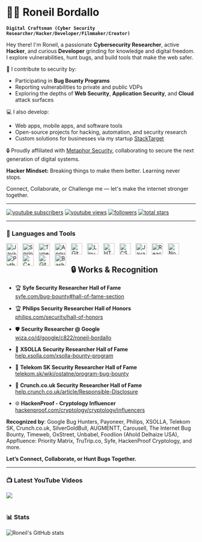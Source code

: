 # 🏄‍♂️ Roneil Bordallo

**`Digital Craftsman (Cyber Security Researcher/Hacker/Developer/Filmmaker/Creator)`**

Hey there! I'm Roneil, a passionate **Cybersecurity Researcher**, active **Hacker**, and curious **Developer** grinding for knowledge and digital freedom. I explore vulnerabilities, hunt bugs, and build tools that make the web safer.

🚀 I contribute to security by:
- Participating in **Bug Bounty Programs**
- Reporting vulnerabilities to private and public VDPs
- Exploring the depths of **Web Security**, **Application Security**, and **Cloud** attack surfaces

💻 I also develop:
- Web apps, mobile apps, and software tools
- Open-source projects for hacking, automation, and security research
- Custom solutions for businesses via my startup [StackTarget](https://stacktarget.com)

🔒 Proudly affiliated with [Metaphor Security](https://metaphorsec.com/), collaborating to secure the next generation of digital systems.

**Hacker Mindset:** Breaking things to make them better. Learning never stops.

Connect, Collaborate, or Challenge me — let's make the internet stronger together.

---

   <p align="left">
      <a href="https://www.youtube.com/c/fknight?sub_confirmation=1">
         <img alt="youtube subscribers" title="Subscribe to my YouTube channel" src="https://custom-icon-badges.demolab.com/youtube/channel/subscribers/UC2WHjPDvbE6O328n17ZGcfg?color=%23E05D44&label=SUBSCRIBE&logo=video&logoColor=white&style=for-the-badge&labelColor=CE4630"/></a> 
      <a href="https://www.youtube.com/c/roneilbordallo">
         <img alt="youtube views" title="YouTube views" src="https://custom-icon-badges.demolab.com/youtube/channel/views/UC2WHjPDvbE6O328n17ZGcfg?color=%23E1AD0E&logo=eye&logoColor=white&style=for-the-badge&labelColor=C79600"/></a> 
      <a href="https://github.com/ForrestKnight?tab=followers">
         <img alt="followers" title="Follow me on Github" src="https://custom-icon-badges.demolab.com/github/followers/ForrestKnight?color=236ad3&labelColor=1155ba&style=for-the-badge&logo=person-add&label=Follow&logoColor=white"/></a>
      <a href="https://github.com/ForrestKnight?tab=repositories&sort=stargazers">
         <img alt="total stars" title="Total stars on GitHub" src="https://custom-icon-badges.demolab.com/github/stars/ForrestKnight?color=55960c&style=for-the-badge&labelColor=488207&logo=star"/></a>
   </p>

---

### 🧰 Languages and Tools

<img align="left" alt="Java" width="30px" style="padding-right:10px;" src="https://cdn.jsdelivr.net/gh/devicons/devicon/icons/java/java-original.svg"/>
<img align="left" alt="Spring" width="30px" style="padding-right:10px;" src="https://cdn.jsdelivr.net/gh/devicons/devicon/icons/spring/spring-original.svg" />
<img align="left" alt="TypeScript" width="30px" style="padding-right:10px;" src="https://cdn.jsdelivr.net/gh/devicons/devicon/icons/typescript/typescript-plain.svg" />
<img align="left" alt="Angular" width="30px" style="padding-right:10px;" src="https://cdn.jsdelivr.net/gh/devicons/devicon/icons/angularjs/angularjs-plain.svg" />
<img align="left" alt="Git" width="30px" style="padding-right:10px;" src="https://cdn.jsdelivr.net/gh/devicons/devicon/icons/git/git-original.svg" />
<img align="left" alt="Linux" width="30px" style="padding-right:10px;" src="https://cdn.jsdelivr.net/gh/devicons/devicon/icons/linux/linux-original.svg" />
<img align="left" alt="HTML" width="30px" style="padding-right:10px;" src="https://cdn.jsdelivr.net/gh/devicons/devicon/icons/html5/html5-plain.svg" />
<img align="left" alt="CSS" width="30px" style="padding-right:10px;" src="https://cdn.jsdelivr.net/gh/devicons/devicon/icons/css3/css3-plain.svg" />
<img align="left" alt="JavaScript" width="30px" style="padding-right:10px;" src="https://cdn.jsdelivr.net/gh/devicons/devicon/icons/javascript/javascript-plain.svg" />
<img align="left" alt="React" width="30px" style="padding-right:10px;" src="https://cdn.jsdelivr.net/gh/devicons/devicon/icons/react/react-original.svg" />
<img align="left" alt="NodeJS" width="30px" style="padding-right:10px;" src="https://cdn.jsdelivr.net/gh/devicons/devicon/icons/nodejs/nodejs-original.svg" />
<img align="left" alt="Python" width="30px" style="padding-right:10px;" src="https://cdn.jsdelivr.net/gh/devicons/devicon/icons/python/python-plain.svg" />
<img align="left" alt="C++" width="30px" style="padding-right:10px;" src="https://cdn.jsdelivr.net/gh/devicons/devicon/icons/cplusplus/cplusplus-line.svg" />
<img align="left" alt="GitHub" width="30px" style="padding-right:10px;" src="https://cdn.jsdelivr.net/gh/devicons/devicon/icons/github/github-original.svg" />
<img align="left" alt="Bash" width="30px" style="padding-right:10px;" src="https://cdn.jsdelivr.net/gh/devicons/devicon/icons/bash/bash-original.svg" />
<br />

#
## 🔒 Works & Recognition

- 🏆 **Syfe Security Researcher Hall of Fame**  
  [syfe.com/bug-bounty#hall-of-fame-section](https://www.syfe.com/bug-bounty#hall-of-fame-section)

- 🏆 **Philips Security Researcher Hall of Honors**  
  [philips.com/security/hall-of-honors](https://www.philips.com/a-w/security/coordinated-vulnerability-disclosure/hall-of-honors.html#slide_#)

- 🛡️ **Security Researcher @ Google**  
  [wiza.co/d/google/c822/roneil-bordallo](https://wiza.co/d/google/c822/roneil-bordallo)

- 🏅 **XSOLLA Security Researcher Hall of Fame**  
  [help.xsolla.com/xsolla-bounty-program](https://help.xsolla.com/xsolla-bounty-program)

- 🏅 **Telekom SK Security Researcher Hall of Fame**  
  [telekom.sk/wiki/ostatne/program-bug-bounty](https://www.telekom.sk/wiki/ostatne/program-bug-bounty)

- 🏅 **Crunch.co.uk Security Researcher Hall of Fame**  
  [help.crunch.co.uk/article/Responsible-Disclosure](https://help.crunch.co.uk/s/article/Responsible-Disclosure)

- 🌐 **HackenProof - Cryptology Influencer**  
  [hackenproof.com/cryptology/cryptology/influencers](https://hackenproof.com/cryptology/cryptology/influencers)

**Recognized by**:
Google Bug Hunters, Payoneer, Philips, XSOLLA, Telekom SK, Crunch.co.uk, SilverGoldBull, AUGMENTT, Carousell, The Internet Bug Bounty, Timeweb, OxStreet, Unbabel, Foodlion (Ahold Delhaize USA), Appfluence: Priority Matrix, TruTrip.co, Syfe, HackenProof Cryptology, and more.

**Let’s Connect, Collaborate, or Hunt Bugs Together.**

---

### 📺 Latest YouTube Videos

<!-- BEGIN YOUTUBE-CARDS -->

<!-- END YOUTUBE-CARDS -->

[<img src="https://custom-icon-badges.demolab.com/badge/-Subscribe%20For%20More-red?style=for-the-badge&logo=video&logoColor=white"/>]([(https://www.youtube.com/@roneilbordallo))

#

### 📊 Stats

![Roneil's GitHub stats](https://github-readme-stats.vercel.app/api?username=roneilbordallo&show_icons=true&theme=gruvbox)

<!-- ![GitHub Streak](https://streak-stats.demolab.com?user=ForrestKnight&theme=gruvbox&border_radius=4.5) -->

#
<!--
<details>
 <summary><h3>👨‍💻 Roneil's Coding Journey</h3></summary>
   I started my coding journey as a naive computer science student with a passion to learn everything I could about this programming world - code, unix, linux, theory. And all the while, teaching myself iOS development with a dream to build my own app, but that soon got overshadowed by my desire to excel in Java. A desire that landed me a full-stack software engineering job upon graduation. However, I had another desire I had been pursuing throughout this time - YouTube content creation. I eventually ended up quitting my software engineering job to pursue YouTube full-time, and that has been my focus ever since. But there's something that's always bothered me about my journey - abandoning my dream of building my own app to pursue the safe route, a job. Now I've already taken the leap away from that safety net into this uncomfortable, unexplored world that it being a creator. And it worked out, but again, it became comfortable. It's easier to create a video than go out on a ledge and build my own product. I do have to eat, at the end of the day, but I think it's time. It's time to get uncomfortable again. I have a burning desire to get back on the horse, and fulfill that dream younger me had of building my own app, my own product. And in order to do that, I'll be implmementing a few measures to streamline my YouTube content to focus more time on fulfilling that dream - a dream that I'll be ready to tackle in 2023 due to the measure I'm putting in place now until the end of 2022. Don't wait up, because I'm coming.
-->
[website]: https://roneilbordallo.carrd.co
[youtube]: https://youtube.com/roneilbordallo
